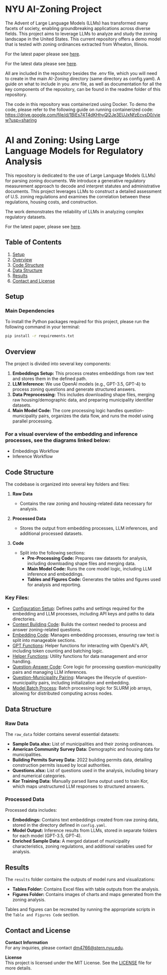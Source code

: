 # NYU AI-Zoning Project

The Advent of Large Language Models (LLMs) has transformed many facets of society, enabling groundbreaking applications across diverse fields. This project aims to leverage LLMs to analyze and study the zoning landscape in the United States. This current repository offers a demo model that is tested with zoning ordinances extracted from Wheaton, Illinois. 

For the latest paper please see [here](https://papers.ssrn.com/sol3/papers.cfm?abstract_id=4627587). 

For the latest data please see [here](https://www.dropbox.com/scl/fo/7ujwxl4fbzor65vu7zjku/ABezF48kL_THI_nfA35PIGQ?rlkey=0aip2l0c0hq2dvplou040hqhu&st=99ow05cq&dl=0). 

All are included in the repository besides the .env file, which you will need to create in the main AI-Zoning directory (same directory as config.yaml). A guide on what to include in you .env file, as well as documentation for all the key components of the repository, can be found in the readme folder of this repository.  

The code in this repository was containerized using Docker. To demo the code, please refer to the following guide on running containerized code: https://drive.google.com/file/d/1BiEs74T4dKHhyQI2Je3EUJxNfzEcvsD0/view?usp=sharing

# AI and Zoning: Using Large Language Models for Regulatory Analysis

This repository is dedicated to the use of Large Language Models (LLMs) for parsing zoning documents. We introduce a generative regulatory measurement approach to decode and interpret statutes and administrative documents. This project leverages LLMs to construct a detailed assessment of U.S. zoning regulations and examines the correlation between these regulations, housing costs, and construction. 

The work demonstrates the reliability of LLMs in analyzing complex regulatory datasets.

For the latest paper, please see [here](https://static1.squarespace.com/static/56086d00e4b0fb7874bc2d42/t/653b143abbdc5f5bfacf947a/1698370623319/AI_Zoning.pdf).

## Table of Contents
1. [Setup](#setup)
2. [Overview](#overview)
3. [Code Structure](#code-structure)
4. [Data Structure](#data-structure)
5. [Results](#results)
6. [Contact and License](#contact-and-license)

## Setup

### Main Dependencies
To install the Python packages required for this project, please run the following command in your terminal:

```bash
pip install -r requirements.txt
```

## Overview

The project is divided into several key components:

1. **Embeddings Setup:** This process creates embeddings from raw text and stores them in the defined path.
2. **LLM Inference:** We use OpenAI models (e.g., GPT-3.5, GPT-4) to process zoning questions and generate structured answers.
3. **Data Preprocessing:** This includes downloading shape files, merging raw housing/demographic data, and preparing municipality identifier datasets.
4. **Main Model Code:** The core processing logic handles question-municipality pairs, organizes the data flow, and runs the model using parallel processing.

### For a visual overview of the embedding and inference processes, see the diagrams linked below:
- Embeddings Workflow
- Inference Workflow

## Code Structure

The codebase is organized into several key folders and files:

1. **Raw Data**  
   - Contains the raw zoning and housing-related data necessary for analysis.
   
2. **Processed Data**  
   - Stores the output from embedding processes, LLM inferences, and additional processed datasets.
   
3. **Code**  
   - Split into the following sections:
     - **Pre-Processing Code:** Prepares raw datasets for analysis, including downloading shape files and merging data.
     - **Main Model Code:** Runs the core model logic, including LLM inference and embeddings.
     - **Tables and Figures Code:** Generates the tables and figures used for analysis and reporting.

### Key Files:

- [Configuration Setup](readme/config.md): Defines paths and settings required for the embedding and LLM processes, including API keys and paths to data directories.
- [Context Building Code](readme/context_building.md): Builds the context needed to process and answer zoning-related questions.
- [Embedding Code](readme/embedding.md): Manages embedding processes, ensuring raw text is split into manageable sections.
- [GPT Functions](readme/gpt_functions.md): Helper functions for interacting with OpenAI's API, including token counting and batching logic.
- [Helper Functions](readme/helper_functions.md): Utility functions for data management and error handling.
- [Question-Answer Code](readme/qa_code.md): Core logic for processing question-municipality pairs and managing LLM inferences.
- [Question-Municipality Pairing](readme/question_muni_pair.md): Manages the lifecycle of question-municipality pairs, including initialization and embedding.
- [Model Batch Process](readme/model_batch.md): Batch processing logic for SLURM job arrays, allowing for distributed computing across nodes.

## Data Structure

### Raw Data

The `raw_data` folder contains several essential datasets:

- **Sample Data.xlsx:** List of municipalities and their zoning ordinances.
- **American Community Survey Data:** Demographic and housing data for municipalities.
- **Building Permits Survey Data:** 2022 building permits data, detailing construction permits issued by local authorities.
- **Questions.xlsx:** List of questions used in the analysis, including binary and numerical categories.
- **Kor Training Data:** Manually parsed llama output used to train Kor, which maps unstructured LLM responses to structured answers.

### Processed Data

Processed data includes:

- **Embeddings:** Contains text embeddings created from raw zoning data, stored in the directory defined in `config.yaml`.
- **Model Output:** Inference results from LLMs, stored in separate folders for each model (GPT-3.5, GPT-4).
- **Enriched Sample Data:** A merged dataset of municipality characteristics, zoning regulations, and additional variables used for analysis.

## Results

The `results` folder contains the outputs of model runs and visualizations:

- **Tables Folder:** Contains Excel files with table outputs from the analysis.
- **Figures Folder:** Contains images of charts and maps generated from the zoning analysis.

Tables and figures can be recreated by running the appropriate scripts in the `Table and Figures Code` section.

## Contact and License

**Contact Information**  
For any inquiries, please contact [dm4766@stern.nyu.edu](mailto:dm4766@stern.nyu.edu).

**License**  
This project is licensed under the MIT License. See the [LICENSE](LICENSE) file for more details.

